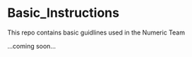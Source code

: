 # Basic_Instructions

This repo contains basic guidlines used in the Numeric Team

...coming soon...

